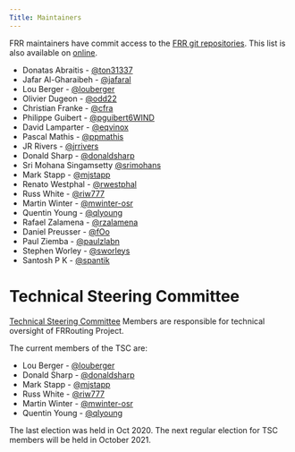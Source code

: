 ```yaml
---
Title: Maintainers
---
```


FRR maintainers have commit access to the [FRR git repositories](https://github.com/frrouting).  This list is also available on [online](https://github.com/orgs/frrouting/teams/maintainers).

- Donatas Abraitis - [@ton31337](https://github.com/ton31337)
- Jafar Al-Gharaibeh - [@jafaral](https://github.com/jafaral)
- Lou Berger - [@louberger](https://github.com/louberger)
- Olivier Dugeon - [@odd22](https://github.com/odd22)
- Christian Franke - [@cfra](https://github.com/cfra)
- Philippe Guibert - [@pguibert6WIND](https://github.com/pguibert6WIND)
- David Lamparter - [@eqvinox](https://github.com/eqvinox)
- Pascal Mathis - [@ppmathis](https://github.com/ppmathis)
- JR Rivers - [@jrrivers](https://github.com/jrrivers)
- Donald Sharp - [@donaldsharp](https://github.com/donaldsharp)
- Sri Mohana Singamsetty [@srimohans](https://github.com/srimohans)
- Mark Stapp - [@mjstapp](https://github.com/mjstapp)
- Renato Westphal - [@rwestphal](https://github.com/rwestphal)
- Russ White - [@riw777](https://github.com/riw777)
- Martin Winter - [@mwinter-osr](https://github.com/mwinter-osr)
- Quentin Young - [@qlyoung](https://github.com/qlyoung)
- Rafael Zalamena - [@rzalamena](https://github.com/rzalamena)
- Daniel Preusser - [@fOo](https://github.com/f0o)
- Paul Ziemba - [@paulzlabn](https://github.com/paulzlabn)
- Stephen Worley - [@sworleys](https://github.com/sworleys)
- Santosh P K - [@spantik](https://github.com/spantik)

# Technical Steering Committee

[Technical Steering Committee](/community/tsc) Members are responsible for technical oversight of FRRouting Project.

The current members of the TSC are:

- Lou Berger - [@louberger](https://github.com/louberger)
- Donald Sharp - [@donaldsharp](https://github.com/donaldsharp)
- Mark Stapp - [@mjstapp](https://github.com/mjstapp)
- Russ White - [@riw777](https://github.com/riw777)
- Martin Winter - [@mwinter-osr](https://github.com/mwinter-osr)
- Quentin Young - [@qlyoung](https://github.com/qlyoung)

The last election was held in Oct 2020. The next regular election for TSC members will be held in October 2021.
